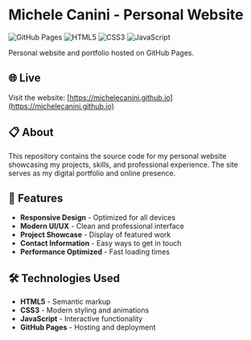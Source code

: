 # Michele Canini - Personal Website

![GitHub Pages](https://img.shields.io/badge/GitHub-Pages-blue?logo=github)
![HTML5](https://img.shields.io/badge/HTML5-E34F26?logo=html5&logoColor=white)
![CSS3](https://img.shields.io/badge/CSS3-1572B6?logo=css3&logoColor=white)
![JavaScript](https://img.shields.io/badge/JavaScript-F7DF1E?logo=javascript&logoColor=black)

Personal website and portfolio hosted on GitHub Pages.

## 🌐 Live

Visit the website: [https://michelecanini.github.io](https://michelecanini.github.io)

## 📋 About

This repository contains the source code for my personal website showcasing my projects, skills, and professional experience. The site serves as my digital portfolio and online presence.

## 🚀 Features

- **Responsive Design** - Optimized for all devices
- **Modern UI/UX** - Clean and professional interface
- **Project Showcase** - Display of featured work
- **Contact Information** - Easy ways to get in touch
- **Performance Optimized** - Fast loading times

## 🛠️ Technologies Used

- **HTML5** - Semantic markup
- **CSS3** - Modern styling and animations
- **JavaScript** - Interactive functionality
- **GitHub Pages** - Hosting and deployment
